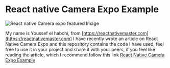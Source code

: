 # React native Camera Expo Example

![React native Camera expo featured Image](https://reactnativemaster.com/wp-content/uploads/2019/11/Featured-Image.jpg)

My name is Youssef el habchi, from [https://reactnativemaster.com](https://reactnativemaster.com) I have recently wrote an article on React Native Camera Expo and this repository contains the code I have used, feel free to use it in your project and share it with your peers, if you feel like reading the article, which I recommend  follow this link [React Native Camera Expo Example](https://reactnativemaster.com/react-native-camera-expo-example)